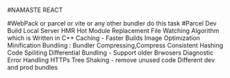 #NAMASTE REACT



#WebPack or parcel or vite or any other bundler do this task 
#Parcel 
Dev Build
Local Server
HMR Hot Module Replacement
File Watching Algorithm which is Written in C++
Caching - Faster Builds 
Image Optimization 
Minification 
Bundling : Bundler
Compressing,Compress
Consistent Hashing 
Code Spiliting 
Differential Bundling - Support older Brwosers 
Diagnostic 
Error Handling 
HTTPs
Tree Shaking  - remove unused code 
Different dev and prod bundles







